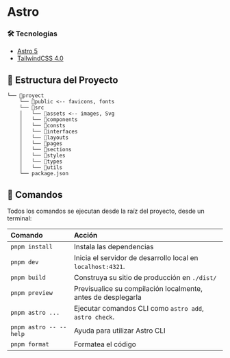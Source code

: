 # Astro

### 🛠️ Tecnologías

- [Astro 5](https://astro.build)
- [TailwindCSS 4.0](https://tailwindcss.com)

## 🚀 Estructura del Proyecto

```
└── 📁proyect
    └── 📁public <-- favicons, fonts
    └── 📁src
    │   └── 📁assets <-- images, Svg
    │   └── 📁components
    │   └── 📁consts
    │   └── 📁interfaces
    │   └── 📁layouts
    │   └── 📁pages
    │   └── 📁sections
    │   └── 📁styles
    │   └── 📁types
    │   └── 📁utils
    └── package.json
```

## 🧞 Comandos

Todos los comandos se ejecutan desde la raíz del proyecto, desde un terminal:

| Comando                   | Acción                                           |
| :------------------------ | :----------------------------------------------- |
| `pnpm install`             | Instala las dependencias                            |
| `pnpm dev`             | Inicia el servidor de desarrollo local en `localhost:4321`.      |
| `pnpm build`           | Construya su sitio de producción en `./dist/`          |
| `pnpm preview`         | Previsualice su compilación localmente, antes de desplegarla     |
| `pnpm astro ...`       | Ejecutar comandos CLI como `astro add`, `astro check`. |
| `pnpm astro -- --help` | Ayuda para utilizar Astro CLI                     |
| `pnpm format` | Formatea el código |

